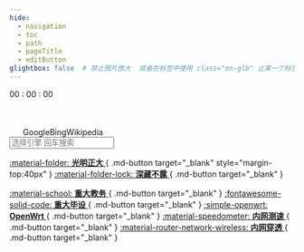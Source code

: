 ```yaml
---
hide:
  - navigation
  - toc
  - path
  - pageTitle
  - editButton
glightbox: false  # 禁止图片放大  或者在标签中使用 class="on-glb" 让某一个标签允许放大(off-glb)
---
```


<style>
  .md-typeset h1,
  .md-content__button {
    display: none;
  }
  .md-content__inner{
    padding-top: 0em;
  }
</style>
<link rel="stylesheet" href="/stylesheets/index.css">

<!--    时间    -->
<div class="time">
  <div class="solar-time" id="solarTime"></div>
  <div class="clock-time">
    <span id="hourTime" class="clock-font">00</span>
    <span class="colon">:</span>
    <span id="minuteTime" class="clock-font">00</span>
    <span class="colon">:</span>
    <span id="secondTime" class="clock-font">00</span>
  </div>
</div>

<!-- 搜索引擎按钮 -->
<div class="search-container" onselectstart="return false">
  <ul class="search-engine-buttons" style="margin-left: 0;display: flex; list-style: none;margin:50px  0 0 0;">
    <li class ="search-englne-text" data-engine="google" style="margin-left: 0px">Google</li>
    <li class ="search-englne-text" data-engine="bing" style="margin-left: 0px">Bing</li>
    <li class ="search-englne-text" data-engine="wikipedia" style="margin-left: 0px">Wikipedia</li>
  </ul>
</div>

<!-- 搜索输入框 -->
<div class="input-container">
  <input type="text" id="search-input" placeholder="选择引擎 回车搜索" class="gradient-input" />
</div>

<!--    快捷栏    -->

[:material-folder: __光明正大__ ](\public){ .md-button target="_blank" style="margin-top:40px" }
[:material-folder-lock: __深藏不露__ ](\private){ .md-button target="_blank" }

[:material-school: __重大教务__ ](https://my.cqu.edu.cn/workspace/home){ .md-button target="_blank" }
[:fontawesome-solid-code: __重大毕设__ ](http://180.85.204.43:50031/){ .md-button target="_blank" }
[:simple-openwrt: __OpenWrt__ ](http://10.0.0.1){ .md-button target="_blank" }
[:material-speedometer: __内网测速__ ](http://10.0.0.1:3300){ .md-button target="_blank" }
[:material-router-network-wireless: __内网穿透__ ](http://10.0.0.1:16601){ .md-button target="_blank" }


<script type="text/javascript" src="./javascripts/index.js"></script>
